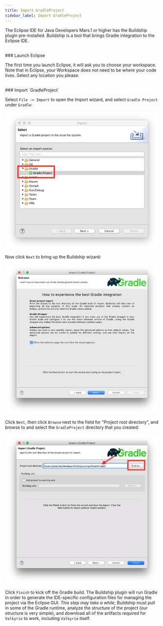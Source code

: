 ```yaml
---
title: Import GradleProject
sidebar_label: Import GradleProject
---
```


The Eclipse IDE for Java Developers Mars.1 or higher has the Buildship plugin pre-installed. Buildship is a tool that brings Gradle integration to the Eclipse IDE.

<br/>
### Launch Eclipse

The first time you launch Eclipse, it will ask you to choose your workspace. Note that in Eclipse, your Workspace does not need to be where your code lives. Select any location you please.

<br/>
### Import `GradleProject`

Select `File -> Import` to open the Import wizard, and select `Gradle Project` under `Gradle`:

![Import Gradle Project](website/static/img/quickstart/eclipseImportGradleProject.png)

Now click `Next` to bring up the Buildship wizard:

![Buildship welcome screen](website/static/img/quickstart/eclipseBuildshipWelcomeScreen.png)

Click `Next`, then click `Browse` next to the field for "Project root directory", and browse to and select the `GradleProject` directory that you created:

![Select the GradleProject directory](website/static/img/quickstart/eclipseSelectGradleProjectDirectory.png)

Click `Finish` to kick off the Gradle build. The Buildship plugin will run Gradle in order to generate the IDE-specific configuration files for managing the project via the Eclipse GUI. *This step may take a while*; Buildship must pull in some of the Gradle runtime, analyze the structure of the project (our structure is very simple), and download all of the artifacts required for `Valkyrie` to work, including `Valkyrie` itself.
